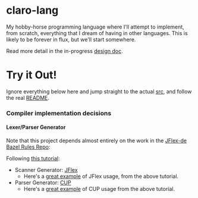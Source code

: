 # claro-lang

My hobby-horse programming language where I'll attempt to implement, from
scratch, everything that I dream of having in other languages. This is
likely to be forever in flux, but we'll start somewhere.

Read more detail in the in-progress [design doc](https://docs.google.com/document/d/1JvRXy-UwPjEAzVTCAtmVgBzj-tIEfVwIq6bOa3xGTRk/edit).

# Try it Out!
Ignore everything below here and jump straight to the actual [src](https://github.com/JasonSteving99/claro-lang/tree/main/src/java/com/claro/examples/calculator_example), and follow the real [README](https://github.com/JasonSteving99/claro-lang/tree/main/src/java/com/claro/examples/calculator_example#running-claro-programs).


### Compiler implementation decisions
#### Lexer/Parser Generator
Note that this project depends almost entirely on the work in the [JFlex-de Bazel Rules Repo](https://github.com/jflex-de/bazel_rules):

Following [this tutorial](https://tldp.org/LDP/LG/issue41/lopes/lopes.html): 
- Scanner Generator: [JFlex](https://jflex.de/)
    - Here's a [great example](https://tldp.org/LDP/LG/issue41/lopes/lcalc.htm#decl) of JFlex usage, from the above tutorial.
- Parser Generator: [CUP](http://www2.cs.tum.edu/projects/cup/)
    - Here's a [great example](https://tldp.org/LDP/LG/issue41/lopes/ycalc.htm#parser_code) of CUP usage from the above tutorial.
